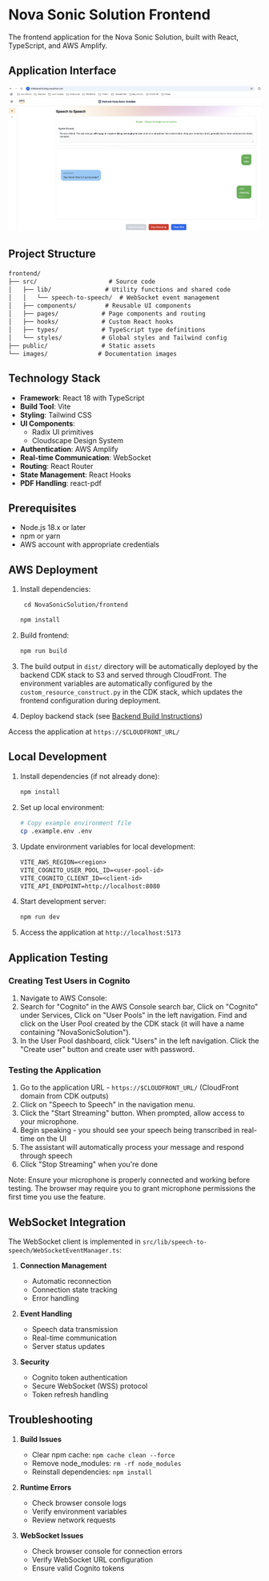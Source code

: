 # Nova Sonic Solution Frontend

The frontend application for the Nova Sonic Solution, built with React, TypeScript, and AWS Amplify.

## Application Interface

![Speech to Speech Interface](../docs/images/speechToSpeech_sample.png)

## Project Structure

```
frontend/
├── src/                    # Source code
│   ├── lib/               # Utility functions and shared code
│   │   └── speech-to-speech/  # WebSocket event management
│   ├── components/        # Reusable UI components
│   ├── pages/            # Page components and routing
│   ├── hooks/            # Custom React hooks
│   ├── types/            # TypeScript type definitions
│   └── styles/           # Global styles and Tailwind config
├── public/               # Static assets
└── images/              # Documentation images
```

## Technology Stack

- **Framework**: React 18 with TypeScript
- **Build Tool**: Vite
- **Styling**: Tailwind CSS
- **UI Components**: 
  - Radix UI primitives
  - Cloudscape Design System
- **Authentication**: AWS Amplify
- **Real-time Communication**: WebSocket
- **Routing**: React Router
- **State Management**: React Hooks
- **PDF Handling**: react-pdf

## Prerequisites

- Node.js 18.x or later
- npm or yarn
- AWS account with appropriate credentials

## AWS Deployment

1. Install dependencies:
   ```
    cd NovaSonicSolution/frontend
   ```

   ```bash
   npm install
   ```

2. Build frontend:
   ```bash
   npm run build
   ```

3. The build output in `dist/` directory will be automatically deployed by the backend CDK stack to S3 and served through CloudFront. The environment variables are automatically configured by the `custom_resource_construct.py` in the CDK stack, which updates the frontend configuration during deployment.

4. Deploy backend stack (see [Backend Build Instructions](../backend/README.md#aws-deployment))

Access the application at `https://$CLOUDFRONT_URL/`

## Local Development

1. Install dependencies (if not already done):
   ```bash
   npm install
   ```

2. Set up local environment:
   ```bash
   # Copy example environment file
   cp .example.env .env
   ```

3. Update environment variables for local development:
   ```env
   VITE_AWS_REGION=<region>
   VITE_COGNITO_USER_POOL_ID=<user-pool-id>
   VITE_COGNITO_CLIENT_ID=<client-id>
   VITE_API_ENDPOINT=http://localhost:8080
   ```

4. Start development server:
   ```bash
   npm run dev
   ```

5. Access the application at `http://localhost:5173`

## Application Testing

### Creating Test Users in Cognito

1. Navigate to AWS Console:
2. Search for "Cognito" in the AWS Console search bar, Click on "Cognito" under Services, Click on "User Pools" in the left navigation.
   Find and click on the User Pool created by the CDK stack (it will have a name containing "NovaSonicSolution").
3. In the User Pool dashboard, click "Users" in the left navigation. Click the "Create user" button and create user with password.

### Testing the Application


1. Go to the application URL - `https://$CLOUDFRONT_URL/` (CloudFront domain from CDK outputs)
2. Click on "Speech to Speech" in the navigation menu.
3. Click the "Start Streaming" button. When prompted, allow access to your microphone.
4. Begin speaking - you should see your speech being transcribed in real-time on the UI
5. The assistant will automatically process your message and respond through speech
6. Click "Stop Streaming" when you're done
   
Note: Ensure your microphone is properly connected and working before testing. The browser may require you to grant microphone permissions the first time you use the feature.

## WebSocket Integration

The WebSocket client is implemented in `src/lib/speech-to-speech/WebSocketEventManager.ts`:

1. **Connection Management**
   - Automatic reconnection
   - Connection state tracking
   - Error handling

2. **Event Handling**
   - Speech data transmission
   - Real-time communication
   - Server status updates

3. **Security**
   - Cognito token authentication
   - Secure WebSocket (WSS) protocol
   - Token refresh handling

## Troubleshooting

1. **Build Issues**
   - Clear npm cache: `npm cache clean --force`
   - Remove node_modules: `rm -rf node_modules`
   - Reinstall dependencies: `npm install`

2. **Runtime Errors**
   - Check browser console logs
   - Verify environment variables
   - Review network requests

3. **WebSocket Issues**
   - Check browser console for connection errors
   - Verify WebSocket URL configuration
   - Ensure valid Cognito tokens
